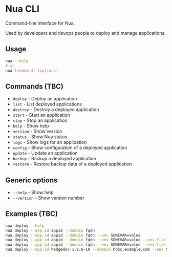 Nua CLI
=======

Command-line interface for Nua.

Used by developers and devops people to deploy and manage applications.

## Usage

```bash
nua --help
# or
nua [command] [options]
```

## Commands (TBC)

- `deploy` - Deploy an application
- `list` - List deployed applications
- `destroy` - Destroy a deployed application
- `start` - Start an application
- `stop` - Stop an application
- `help` - Show help
- `version` - Show version
- `status` - Show Nua status
- `logs` - Show logs for an application
- `config` - Show configuration of a deployed application
- `update` - Update an application
- `backup` - Backup a deployed application
- `restore` - Restore backup data of a deployed application

## Generic options

- `--help` - Show help
- `--version` - Show version number

## Examples (TBC)

```bash
nua deploy --help
nua deploy --app-id appid --domain fqdn
nua deploy --app-id appid --domain fqdn --env SOMEVAR=value
nua deploy --app-id appid --domain fqdn --env SOMEVAR=value --env-file .env
nua deploy --app-id appid --domain fqdn --env SOMEVAR=value --env-file .env --config config-path
nua deploy --app-id hedgedoc-1.9.6-10 --domain hdoc.example.com --env NODE_ENV=production
```
